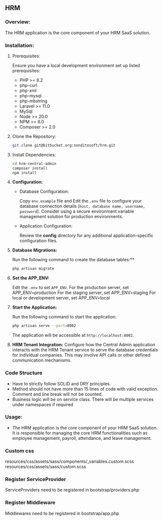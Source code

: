 ## HRM

### Overview:

The HRM application is the core component of your HRM SaaS solution.


### Installation:

1. Prerequisites:

   Ensure you have a local development environment set up listed prerequisites:
    
    - PHP >= 8.2
    - php-curl
    - php-xml
    - php-mysql
    - php-mbstring
    - Laravel >= 11.0
    - MySql
    - Node >= 20.0
    - NPM >= 6.0
    - Composer >= 2.0

2. Clone the Repository:
     ```Bash
     git clone git@bitbucket.org:nonditosoft/hrm.git
     ```  

3. Install Dependencies:
     ```Bash
     cd hrm-central-admin
     composer install
     npm install
     ```
4. **Configuration:**

    - Database Configuration:

      Copy `env.example` file and Edit the `.env` file to configure your database connection details (`host, database name, username, password`).
      Consider using a secure environment variable management solution for production environments.

    - Application Configuration:

      Review the **config** directory for any additional application-specific configuration files.

5. **Database Migrations:**

   Run the following command to create the database tables:**
    ```bash
    php artisan migrate
    ```
6. **Set the APP_ENV:**

    Edit the `.env` to set `APP_ENV`.
    For the production server, set APP_ENV=production
    For the staging server, set APP_ENV=staging
    For local or development server, set APP_ENV=local

7. **Start the Application:**

   Run the following command to start the application:
    ```bash
    php artisan serve --port=8002
    ```
   The application will be accessible at `http://localhost:8002`.

8. **HRM Tenant Integration:**
   Configure how the Central Admin application interacts with the HRM Tenant service to serve the database credentials for individual companies. This may involve API calls or other defined communication mechanisms. 

### Code Structure
- Have to strictly follow SOLID and DRY principles.
- Method should not have more than 15 lines of code with valid exception. Comment and line break will not be counted.
- Business logic will be on service class. There will be multiple services under namespaces if required


### Usage:

- The HRM application is the core component of your HRM SaaS solution. It is responsible for managing the core HRM functionalities such as employee management, payroll, attendance, and leave management.


### Custom css
resources/css/assets/sass/components/_variables.custom.scss
resources/css/assets/sass/custom.scss


### Register ServiceProvider
ServiceProviders need to be registered in bootstrap/providers.php


### Register Middleware
Middlewares need to be registered in bootstrap/app.php
